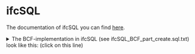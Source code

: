 ﻿<!-- IfcSharp-documentation, Copyright (c) 2020, Bernhard Simon Bock, Friedrich Eder, MIT License (see https://github.com/IfcSharp/IfcSharpLibrary/tree/master/Licence) --->

# ifcSQL
The documentation of ifcSQL you can find [here](https://github.com/IfcSharp/IfcSQL).

<details>
<summary>
The BCF-implementation in ifcSQL (see ifcSQL_BCF_part_create.sql.txt) look like this: (click on this line)
</summary>
 
 <BR/><BR/>
 
![](doc/img/ifcSQL_BCF_part.png)
</details>
